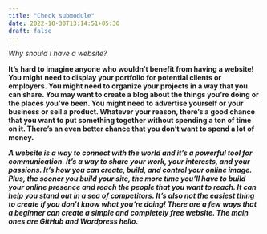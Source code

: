 ```yaml
---
title: "Check submodule"
date: 2022-10-30T13:14:51+05:30
draft: false
---
```

*Why should I have a website?*

**It’s hard to imagine anyone who wouldn’t benefit from having a website! You might need to display your portfolio for potential clients or employers. You might need to organize your projects in a way that you can share. You may want to create a blog about the things you’re doing or the places you’ve been. You might need to advertise yourself or your business or sell a product. Whatever your reason, there’s a good chance that you want to put something together without spending a ton of time on it. There’s an even better chance that you don’t want to spend a lot of money.**

***A website is a way to connect with the world and it’s a powerful tool for communication. It’s a way to share your work, your interests, and your passions. It’s how you can create, build, and control your online image. Plus, the sooner you build your site, the more time you’ll have to build your online presence and reach the people that you want to reach. It can help you stand out in a sea of competitors.
It’s also not the easiest thing to create if you don’t know what you’re doing!
There are a few ways that a beginner can create a simple and completely free website. The main ones are GitHub and Wordpress hello.***
